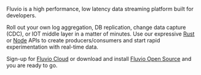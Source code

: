 Fluvio is a high performance, low latency data streaming platform built for developers.

Roll out your own log aggregation, DB replication, change data capture (CDC), or IOT middle layer in a matter of minutes. 
Use our expressive <a href="https://www.rust-lang.org/" target="_blank">Rust</a> or <a href="https://nodejs.org/" target="_blank">Node</a> APIs to create producers/consumers and start rapid experimentation with real-time data.

Sign-up for <a href="/signup">Fluvio Cloud</a> or download and install <a href="https://github.com/infinyon/fluvio" target="_blank">Fluvio Open Source</a> and you are ready to go.


<!-- 
Roll out your own log aggregation, DB replication, change data capture (CDC), or IOT middle layer in matter of minutes. 
Our language-native bindings for <a href="https://www.rust-lang.org/" target="_blank">Rust</a> and <a href="https://nodejs.org/" target="_blank">Node</a>, you can add real-time data streaming in matter of minutes.

With language-native bindings for <a href="https://www.rust-lang.org/" target="_blank">Rust</a> and <a href="https://nodejs.org/" target="_blank">Node</a>, you can add real-time data streaming support to distributed Apps in matter of minutes. You could also roll out your own log aggregation, DB replication, change data capture (CDC), or IOT middle layer.

================


Next generation collaboration tools, distributed Apps, data pipelines, ML streams, IOT aggregators need a powerful infrastructure to process **data in real-time**.

Fluvio is an **open source** data streaming platform **built for developers**.  Whether you're looking to add data streaming capabilities to your application, need to aggregate logs for your infrastructure, or are seeking a Change Data Capture (CDC) solution, Fluvio is the data streaming platform for you.

<ins>Alpha-1</ins> focuses on **core data streaming** use cases such as _Log aggregation_, _Db capture (CDC)_, and simple _Collaboration Apps_. 

=================

Expectations for Apps that deliver **data in real-time** is at an all-time high.

The need for data driven collaborative tools - with emphasis on real-time decision making - is at an all-time high.


Everything is going digital, off touch, automated, highly 
customizable, self healing, and ML driven.

collaboration based on data pipelines is critical.   data stream based infrastructure is key to unlock that productivity...

The need for data driven collaborative tools - with emphasis on real-time decision making - is at an all-time high.


=======================

without data driven infrastructure   and capability,  your businesses are dead in post covid world.   everything is going digital,  off touch, automated, highly customizable, massive sensor integration and ML driven algorithm.

=======================

Expectations for application with real-time data analysis and decision making capabilities is at an all-time high. 

With Fluvio **real-time streaming platform** developers can give their application a highly resilient data layer optimized for speed, scale, security and resiliency. 

=======================

Build powerful distributed apps on Fluvio **real-time streaming** platform. Cloud native backend and small footprint client, makes it ideal for any environment, _data center_, _cloud_ , or _IOT_

No infrastructure to manage, just create an account on [Fluvio Cloud](docs/getting-started/quick-start/) and start streaming. Checkout our blog [From zero to streaming in 5 minutes](/docs/getting-started/overview/)

=======================
-->

